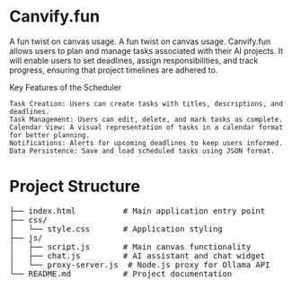# Canvify.fun
A fun twist on canvas usage. A fun twist on canvas usage. Canvify.fun allows users to plan and manage tasks associated with their AI projects. It will enable users to set deadlines, assign responsibilities, and track progress, ensuring that project timelines are adhered to.

Key Features of the Scheduler

    Task Creation: Users can create tasks with titles, descriptions, and deadlines.
    Task Management: Users can edit, delete, and mark tasks as complete.
    Calendar View: A visual representation of tasks in a calendar format for better planning.
    Notifications: Alerts for upcoming deadlines to keep users informed.
    Data Persistence: Save and load scheduled tasks using JSON format.

<h1>Project Structure</h1>
    <pre>
├── index.html          # Main application entry point
├── css/                
│   └── style.css       # Application styling
├── js/                 
│   ├── script.js       # Main canvas functionality
│   ├── chat.js         # AI assistant and chat widget
│   └── proxy-server.js  # Node.js proxy for Ollama API
└── README.md           # Project documentation
    </pre>
